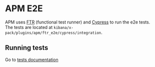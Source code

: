 # APM E2E

APM uses [FTR](../../../../packages/kbn-test/README.md) (functional test runner) and [Cypress](https://www.cypress.io/) to run the e2e tests. The tests are located at `kibana/x-pack/plugins/apm/ftr_e2e/cypress/integration`.

## Running tests

Go to [tests documentation](../scripts/test#e2e-tests-cypress/README.md)